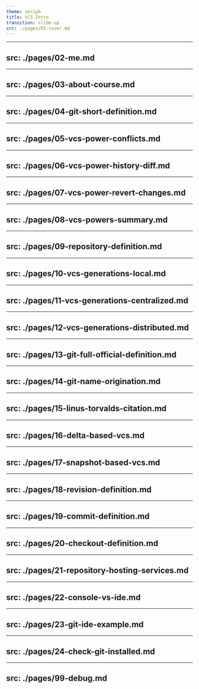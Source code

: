 ```yaml
---
theme: seriph
title: VCS Intro
transition: slide-up
src: ./pages/01-cover.md
---
```


---
src: ./pages/02-me.md
---

---
src: ./pages/03-about-course.md
---

---
src: ./pages/04-git-short-definition.md
---

---
src: ./pages/05-vcs-power-conflicts.md
---

---
src: ./pages/06-vcs-power-history-diff.md
---

---
src: ./pages/07-vcs-power-revert-changes.md
---

---
src: ./pages/08-vcs-powers-summary.md
---

---
src: ./pages/09-repository-definition.md
---

---
src: ./pages/10-vcs-generations-local.md
---

---
src: ./pages/11-vcs-generations-centralized.md
---

---
src: ./pages/12-vcs-generations-distributed.md
---

---
src: ./pages/13-git-full-official-definition.md
---

---
src: ./pages/14-git-name-origination.md
---

---
src: ./pages/15-linus-torvalds-citation.md
---

---
src: ./pages/16-delta-based-vcs.md
---

---
src: ./pages/17-snapshot-based-vcs.md
---

---
src: ./pages/18-revision-definition.md
---

---
src: ./pages/19-commit-definition.md
---

---
src: ./pages/20-checkout-definition.md
---

---
src: ./pages/21-repository-hosting-services.md
---

---
src: ./pages/22-console-vs-ide.md
---

---
src: ./pages/23-git-ide-example.md
---

---
src: ./pages/24-check-git-installed.md
---

---
src: ./pages/99-debug.md
---
